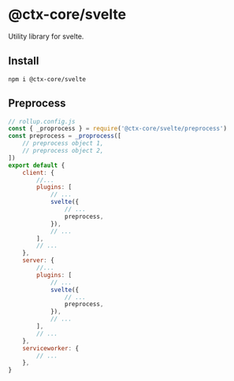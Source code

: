 # @ctx-core/svelte

Utility library for svelte.

## Install

```shell
npm i @ctx-core/svelte
```

## Preprocess

```javascript
// rollup.config.js
const { _proprocess } = require('@ctx-core/svelte/preprocess')
const preprocess = _proprocess([
	// preprocess object 1,
	// preprocess object 2,
])
export default {
	client: {
		//...
		plugins: [
			// ...
			svelte({
				// ...
				preprocess,
			}),
			// ...
		],
		// ...
	},
	server: {
		//...
		plugins: [
			// ...
			svelte({
				// ...
				preprocess,
			}),
			// ...
		],
		// ...
	},
	serviceworker: {
		// ...
	},
}
```
